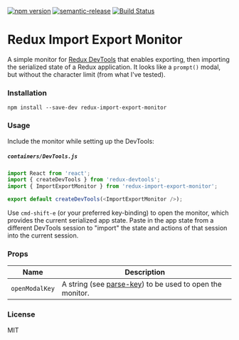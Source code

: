 [![npm version](https://badge.fury.io/js/redux-import-export-monitor.svg)](http://badge.fury.io/js/redux-import-export-monitor)
[![semantic-release](https://img.shields.io/badge/%20%20%F0%9F%93%A6%F0%9F%9A%80-semantic--release-e10079.svg)](https://github.com/semantic-release/semantic-release)
[![Build Status](https://travis-ci.org/lapanoid/redux-import-export-monitor.svg)](https://travis-ci.org/lapanoid/redux-import-export-monitor)

Redux Import Export Monitor
==============================

A simple monitor for [Redux DevTools](https://github.com/gaearon/redux-devtools) that enables exporting, then importing the serialized state of a Redux application. It looks like a ```prompt()``` modal, but without the character limit (from what I've tested).

### Installation

```
npm install --save-dev redux-import-export-monitor
```

### Usage

Include the monitor while setting up the DevTools:

##### `containers/DevTools.js`

```js
import React from 'react';
import { createDevTools } from 'redux-devtools';
import { ImportExportMonitor } from 'redux-import-export-monitor';

export default createDevTools(<ImportExportMonitor />);
```

Use ```cmd-shift-e``` (or your preferred key-binding) to open the monitor, which provides the current serialized app state. Paste in the app state from a different DevTools session to "import" the state and actions of that session into the current session.

### Props

Name                  | Description
-------------         | -------------
`openModalKey`        | A string (see [parse-key](https://github.com/thlorenz/parse-key)) to be used to open the monitor.

### License

MIT
